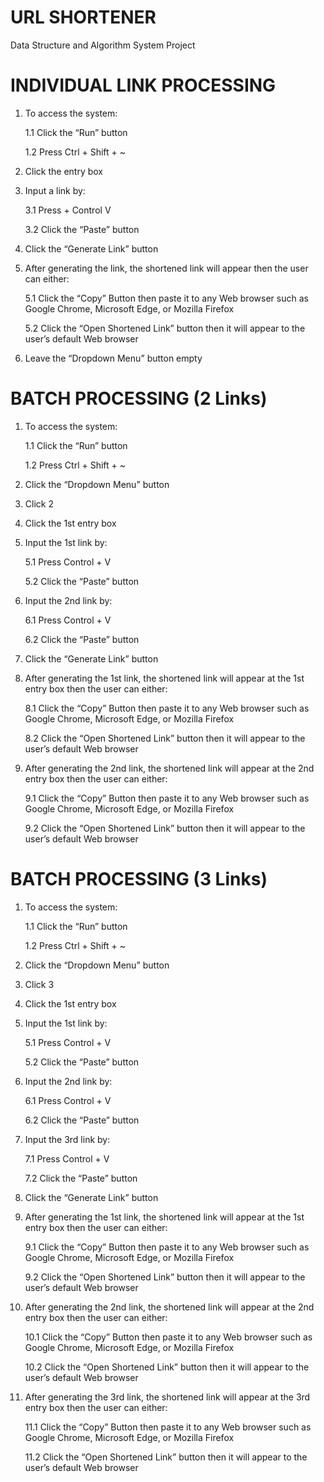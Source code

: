 # URL SHORTENER
Data Structure and Algorithm System Project

# INDIVIDUAL LINK PROCESSING
1. To access the system:

      1.1 Click the “Run” button
  
      1.2 Press Ctrl + Shift + ~ 
  
2. Click the entry box

3. Input a link by: 

      3.1 Press + Control V
  
      3.2 Click the “Paste” button
   
4. Click the “Generate Link” button 
5. After generating the link, the shortened link will appear then the user can either:

      5.1 Click the “Copy” Button then paste it to any Web browser such as Google Chrome, Microsoft Edge, or Mozilla Firefox
  
      5.2 Click the “Open Shortened Link” button then it will appear to the user’s default Web browser 
  
6. Leave the “Dropdown Menu” button empty



# BATCH PROCESSING (2 Links)
1. To access the system:
  
      1.1 Click the “Run” button
  
      1.2 Press Ctrl + Shift + ~ 
  
2. Click the “Dropdown Menu” button 

3. Click 2

4. Click the 1st entry box 

5. Input the 1st link by: 
  
      5.1 Press Control + V

      5.2 Click the “Paste” button

6. Input the 2nd link by: 
  
      6.1 Press Control + V

      6.2 Click the “Paste” button

7. Click the “Generate Link” button 

8. After generating the 1st link, the shortened link will appear at the 1st entry box then the user can either:
  
      8.1 Click the “Copy” Button then paste it to any Web browser such as Google Chrome, Microsoft Edge, or Mozilla Firefox 
  
      8.2 Click the “Open Shortened Link” button then it will appear to the user’s default Web browser

9. After generating the 2nd link, the shortened link will appear at the 2nd entry box then the user can either:
  
      9.1 Click the “Copy” Button then paste it to any Web browser such as Google Chrome, Microsoft Edge, or Mozilla Firefox 
  
      9.2 Click the “Open Shortened Link” button then it will appear to the user’s default Web browser



# BATCH PROCESSING (3 Links)
1. To access the system: 

      1.1 Click the “Run” button
  
      1.2 Press Ctrl + Shift + ~ 

2. Click the “Dropdown Menu” button 

3. Click 3

4. Click the 1st entry box 

5. Input the 1st link by: 
  
      5.1 Press Control + V
  
      5.2 Click the “Paste” button

6. Input the 2nd link by: 
  
      6.1 Press Control + V
  
      6.2 Click the “Paste” button

7. Input the 3rd link by: 
  
      7.1 Press Control + V
  
      7.2 Click the “Paste” button

8. Click the “Generate Link” button 

9. After generating the 1st link, the shortened link will appear at the 1st entry box then the user can either:
  
      9.1 Click the “Copy” Button then paste it to any Web browser such as Google Chrome, Microsoft Edge, or Mozilla Firefox 
  
      9.2 Click the “Open Shortened Link” button then it will appear to the user’s default Web browser

10. After generating the 2nd link, the shortened link will appear at the 2nd entry box then the user can either:
  
      10.1 Click the “Copy” Button then paste it to any Web browser such as Google Chrome, Microsoft Edge, or Mozilla Firefox 
  
      10.2 Click the “Open Shortened Link” button then it will appear to the user’s default Web browser

11. After generating the 3rd link, the shortened link will appear at the 3rd entry box then the user can either:
  
      11.1 Click the “Copy” Button then paste it to any Web browser such as Google Chrome, Microsoft Edge, or Mozilla Firefox 
  
      11.2 Click the “Open Shortened Link” button then it will appear to the user’s default Web browser
